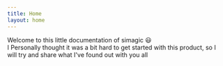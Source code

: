 ```yaml
---
title: Home
layout: home
---
```

Welcome to this little documentation of simagic :smiley:  
I Personally thought it was a bit hard to get started with this product, so I will try and share what I've found out with you all